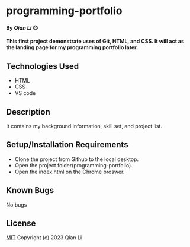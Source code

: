 # programming-portfolio

#### By _Qian Li_ 😊

#### This first project demonstrate uses of Git, HTML, and CSS. It will act as the landing page for my programming portfolio later.

## Technologies Used

* HTML
* CSS
* VS code

## Description

It contains my background information, skill set, and project list.

## Setup/Installation Requirements

* Clone the project from Github to the local desktop.
* Open the project folder(programming-portfolio).
* Open the index.html on the Chrome broswer.

## Known Bugs

No bugs 

## License
[MIT](license.txt)
Copyright (c) 2023 Qian Li